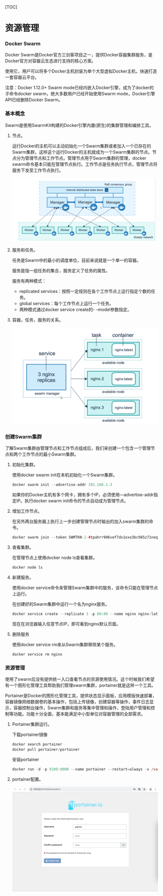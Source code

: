 [TOC]

# 资源管理

### Docker Swarm

Docker Swarm是Docker官方三剑客项目之一，提供Docker容器集群服务，是Docker官方对容器云生态进行支持的核心方案。

使用它，用户可以将多个Docker主机封装为单个大型虚拟Docker主机，快速打造一套容器云平台。

注意：Docker 1.12.0+ Swarm mode已经内嵌入Docker引擎，成为了docker的子命令docker swarm，绝大多数用户已经开始使用Swarm mode，Docker引擎API已经删除Docker Swarm。

### 基本概念

Swarm是使用SwarmKit构建的Docker引擎内置(原生)的集群管理和编排工具。

1. 节点。

   运行Docker的主机可以主动初始化一个Swarm集群或者加入一个已存在的Swarm集群，这样这个运行Docker的主机就成为一个Swarm集群的节点。节点分为管理节点和工作节点。管理节点用于Swarm集群的管理，docker swarm命令基本只能在管理节点执行。工作节点是任务执行节点，管理节点将服务下发至工作节点执行。

   ![image-20190813005944280](assets/image-20190813005944280.png)

2. 服务和任务。

   任务是Swarm中的最小的调度单位，目前来说就是一个单一的容器。

   服务是指一组任务的集合，服务定义了任务的属性。

   服务有两种模式：

   * replicated services：按照一定规则在各个工作节点上运行指定个数的任务。
   * global services：每个工作节点上运行一个任务。
   * 两种模式通过docker service create的- -model参数指定。

3. 容器，任务，服务的关系。

   ![image-20190813010244229](assets/image-20190813010244229.png)

### 创建Swarm集群

了解Swarm集群由管理节点和工作节点组成后，我们来创建一个包含一个管理节点和两个工作节点的最小Swarm集群。

1. 初始化集群。

   使用docker swarm init在本机初始化一个Swarm集群。

   ```java
   docker swarm init --advertise-addr 192.168.1.3
   ```

   如果你的Docker主机有多个网卡，拥有多个IP，必须使用—advertise-addr指定IP。执行docker swarm init命令的节点自动成为管理节点。

2. 增加工作节点。

   在另外两台服务器上执行上一步创建管理节点时输出的加入swarm集群的命令。

   ```java
   docker swarm join --token SWMTKN-1-4tpahrr906vef7dx1oxo3bc985z71neqm2af9a2ggrzeiwqsb8-94g8isglqmkcj8vbjd84ojcm4 192.168.1.3:2377
   ```

3. 查看集群。

   在管理节点上使用docker node ls查看集群。

   ```java
   docker node ls
   ```

4. 新建服务。

   使用docker service命令来管理Swarm集群中的服务，该命令只能在管理节点上运行。

   在创建好的Swarm集群中运行一个名为nginx服务。

   ```java
   docker service create --replicate 3 -p 80:80 --name nginx nginx:latest
   ```

   现在在浏览器输入任意节点IP，即可看到nginx默认页面。

5. 删除服务

   使用docker service rm来从Swarm集群移除某个服务。

   ```java
   docker service rm nginx
   ```

### 资源管理

使用了swarm后没有提供统一入口查看节点的资源使用情况。这个时候我们希望有一个图形化管理工具帮助我们管理swarm集群，portainer就是这样一个工具。

Portainer是Docker的图形化管理工具，提供状态显示面板，应用模版快速部署，容器镜像网络数据卷的基本操作，包括上传镜像，创建容器等操作，事件日志显示，容器控制台操作，Swarm集群和服务等集中管理和操作，登陆用户管理和控制等功能。功能十分全面，基本能满足中小型单位对容器管理的全部需求。

1. Portainer集群运行。

   下载portainer镜像

   ```java
   docker search portainer
   docker pull portainer/portainer
   ```

   安装portainer

   ```java
   docker run -d -p 9100:9000 --name portainer --restart=always -v /var/run/docker.sock:/var/run/docker.sock portainer/portainer
   ```

2. portainer配置。

   ![image-20190813020107201](assets/image-20190813020107201.png)

   